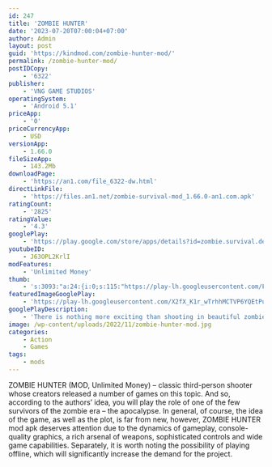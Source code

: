 ```yaml
---
id: 247
title: 'ZOMBIE HUNTER'
date: '2023-07-20T07:00:04+07:00'
author: Admin
layout: post
guid: 'https://kindmod.com/zombie-hunter-mod/'
permalink: /zombie-hunter-mod/
postIDCopy:
    - '6322'
publisher:
    - 'VNG GAME STUDIOS'
operatingSystem:
    - 'Android 5.1'
priceApp:
    - '0'
priceCurrencyApp:
    - USD
versionApp:
    - 1.66.0
fileSizeApp:
    - 143.2Mb
downloadPage:
    - 'https://an1.com/file_6322-dw.html'
directLinkFile:
    - 'https://files.an1.net/zombie-survival-mod_1.66.0-an1.com.apk'
ratingCount:
    - '2825'
ratingValue:
    - '4.3'
googlePlay:
    - 'https://play.google.com/store/apps/details?id=zombie.survival.dead.shooting'
youtubeID:
    - J63OPL2KrlI
modFeatures:
    - 'Unlimited Money'
thumb:
    - 's:3093:"a:24:{i:0;s:115:"https://play-lh.googleusercontent.com/F9wrcWsv5hzvBM87ftm5WgYUIwxhfd2ipUxWD-0uxWWs_Li8__JCv1J_cbcs42Py6tI=w526-h296";i:1;s:115:"https://play-lh.googleusercontent.com/uF-ZkCOMzuY8UsV5tDFkv-5nUIihjCw_unWA_SXLY0CN71mOcdiyvPQFm13T4oSGSYo=w526-h296";i:2;s:115:"https://play-lh.googleusercontent.com/EChIMzYisaWz4e7C_8JrDVPm82ilzuAVrzGlUN8lqz1YnPk1lfKgq_7r4y-mJPc3hys=w526-h296";i:3;s:115:"https://play-lh.googleusercontent.com/G1f_o4DOhoz6QRMqz98s5fb3kmAVn4-72y_v1Eb8ceaXhY1JWiVcUzO6gfWD-D0-oHY=w526-h296";i:4;s:115:"https://play-lh.googleusercontent.com/JyKhsoFY2TL5v4g0BjKrk86Anwqhjj6bcina8ELRAV-WLIvwYvubwwv3OB6km0WFzNQ=w526-h296";i:5;s:115:"https://play-lh.googleusercontent.com/Pq591SEnWYJhtcNMnT1q126tuAe2k2OHgv5M3YaZc_I53A5J3AT3psjr5BZZDDiMx8k=w526-h296";i:6;s:115:"https://play-lh.googleusercontent.com/Oo2wgSWoYIeDl-eJQtUUH7SpaggJiadObly8pJwjfj-wO0HHBPBZJpv_7H5nyBQjPg4=w526-h296";i:7;s:116:"https://play-lh.googleusercontent.com/Maq-aH8OlkskxCt4ReWf5SHrAoxL5XcSo7xETXpry87BH4oQb3J1Y6tV9xrvf3J8jRnA=w526-h296";i:8;s:115:"https://play-lh.googleusercontent.com/nK7VXbsg2WDkHR6kDGFDpBkIRIIngTC98gpmk1Mrs5ofhz9G8G0GDeruvOFChaA4uUY=w526-h296";i:9;s:115:"https://play-lh.googleusercontent.com/qcKpP6AHvL1MNBiTdsPqqHyPaz0U9LfWvAy9YdknXRFh2-iasFz3WT9L3Y9085fiqww=w526-h296";i:10;s:114:"https://play-lh.googleusercontent.com/VjDAtbjLy9mH2auG6o4_U3WfODD-FkY_a96i0OLrGEk-JEeOSUH_llR18_L9o6CulA=w526-h296";i:11;s:115:"https://play-lh.googleusercontent.com/Oi3-3RKtIG4i8JNZYrByUUyy26czvLlTevEPmGP3EelkW4OxquqOz3blVjDfJdvT-bk=w526-h296";i:12;s:115:"https://play-lh.googleusercontent.com/K5f13bEMnHiCsDJ5Uty_ZWAkOvdE1gvdFAFdQAsAUfcKswh83vXr5ak8Y0O52uANBlo=w526-h296";i:13;s:115:"https://play-lh.googleusercontent.com/xxoObYW6TeOH76mS4R4S_Vcc2gxHLE5esTdERuKG5ksC6KAI3G8Zp6TnajVVpzSlZ7g=w526-h296";i:14;s:115:"https://play-lh.googleusercontent.com/qSfoQEJOqHweJpI0lZCC4ty2MU4DonjNem_5vYv3nl6kES_oc6x1lVKN1yCv14LeRpc=w526-h296";i:15;s:114:"https://play-lh.googleusercontent.com/VJM9oL9ygP_AHxL2Rf1twbcKhZqyzLKATWutCnf1DXcU7dh_-gVWGbSSGtqxGjTIxg=w526-h296";i:16;s:115:"https://play-lh.googleusercontent.com/Qxjx-dh7KjTbCC1_Qmir3wsfe8rP4OYmv4Sl4geLG7-mAT5g1d6axxAnUt9MHKQDo7M=w526-h296";i:17;s:115:"https://play-lh.googleusercontent.com/58S8Xhg-ztMbU-_UVMnUrimMJeDr8Dm8DHkpDkb7eSvWcxpWsVvm8_CZl7_exA_pu20=w526-h296";i:18;s:115:"https://play-lh.googleusercontent.com/zfFZTJZwv7aRIAQOga8GngcDpCn5xPYsiKEbTSXURtbc-QcU0m3yPwkptzhA2ZmX3-w=w526-h296";i:19;s:116:"https://play-lh.googleusercontent.com/h42bD4QFwzKwd81_mJcYJL3Z8nulv-tFxhKzNS7srv_PUXyIkS0zMh-eXq1URLleuIWV=w526-h296";i:20;s:115:"https://play-lh.googleusercontent.com/ral4aTf5ZilU-FFE9cnKWN4TSaZIG5PLE3ZZvlRWzUB23XoHx3qaIEjv7xwYGI3N_xo=w526-h296";i:21;s:114:"https://play-lh.googleusercontent.com/g41bSYTE3wPss78Vat2keaSK64o5KNwaCmfz1lMjaoN4o1um5bkNRizsG4H4kBkSsQ=w526-h296";i:22;s:115:"https://play-lh.googleusercontent.com/TEFbc_uJ-643oPbURWu3qUfw3IbklvnZ8VDdFQj0H7jgz_DWV2UOHlfho52PgDwLjuw=w526-h296";i:23;s:116:"https://play-lh.googleusercontent.com/fp6G7PEj39ykvLA1mhd1Zz04WU3OLu8a0FSv0_j3VNWsbJBbtLTNbZzN1fHeXMDOSsCp=w526-h296";}";'
featuredImageGooglePlay:
    - 'https://play-lh.googleusercontent.com/X2fX_K1r_wTrhhMCTVP6YQEtPudc02xUN3EvoF0QNdaBXNPDtcKWX8EdgkGOHsou5GRA'
googlePlayDescription:
    - 'There is nothing more exciting than shooting in beautiful zombie games. And if you’re looking for shooting games to play anytime and anywhere, without the internet, without paying to win, why don’t try our ZOMBIE HUNTER - Offline Games?From the creator of famous offline zombie shooting games such as.★Dead Target, Sniper Zombie, Dead Warfare, or Mad Zombies★.'
image: /wp-content/uploads/2022/11/zombie-hunter-mod.jpg
categories:
    - Action
    - Games
tags:
    - mods
---
```


ZOMBIE HUNTER (MOD, Unlimited Money) – classic third-person shooter whose creators released a number of games on this topic. And so, according to the authors’ idea, you will play the role of one of the few survivors of the zombie era – the apocalypse. In general, of course, the idea of ​​the game, as well as the plot, is far from new, however, ZOMBIE HUNTER mod apk deserves attention due to the dynamics of gameplay, console-quality graphics, a rich arsenal of weapons, sophisticated controls and wide game capabilities. Separately, it is worth noting the possibility of playing offline, which will significantly increase the demand for the project.
